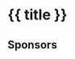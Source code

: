 <div class="foundation">
  <h1 class="foundation__title page-title">{{ title }}</h1>
  
  <!--  
  <div v-html="markdown(missionStatement)"
         class="foundation__mission-statement">
    </div>
  -->

  <div v-html="markdown(intro)"
       class="foundation__content">
  </div>
  

  <h2 class="foundation__sponsors__title">
    Sponsors
  </h2>
  <div class="foundation__sponsors">
    <div v-for="sponsor in sponsors"
         class="foundation__sponsor">
      <a :href="sponsor.website">
        <img :src="sponsor.logo"
             class="foundation__sponsor__logo">
      </a>
      <div class="foundation__sponsor__description" v-html="markdown(sponsor.description)">
      </div>
    </div>
  </div>
</div>

<script> 
import { markdown } from '../../.vuepress/util'
import content from '../../../site/_data/about/foundation.yml'
import missionStatement from '../../../site/_data/globals/mission-statement.yml'

export default {
  name: 'AboutFoundation',
  data () {
    return {
      title: content.title,
      intro: content.intro,
      sponsors: content.sponsors,
      missionStatement: missionStatement.missionStatement
    }
  },

  methods: { markdown }
}
</script>

<style lang="scss">
@import '../../.vuepress/assets/stylesheets/variables.scss';

.foundation {
  &__mission-statement { 
    @include text-subhead;
    margin-bottom: $space-medium; 
  }

  &__content {
    margin-bottom: $space-medium;
  }

  &__sponsors,
  &__projects {
    margin-bottom: $space-large;

    @include mobile {
      display: flex;
      flex-wrap: wrap;
    }

    &__title {
      margin-bottom: $space-medium;
    }
  }

  &__project,
  &__sponsor {
    margin-bottom: $space-large;

    @include mobile {
      margin-bottom: $space-medium;
      margin-right: 5%;
      padding-top: $space-medium;
      padding: $space-small;
      width: 20%;

    }

    &__title {
      margin-bottom: $space-large;
    }

    &__logo {
      height: 75px;
      margin-bottom: $space-base;
      object-fit: contain;
      width: 100%;

      img {
        object-fit: contain;
        object-position: 50% 50%;
        width: auto;
      }
    }

    &__description {
      @include type-small;

      p { margin-bottom: 0; }
    }
  }
}
</style>
